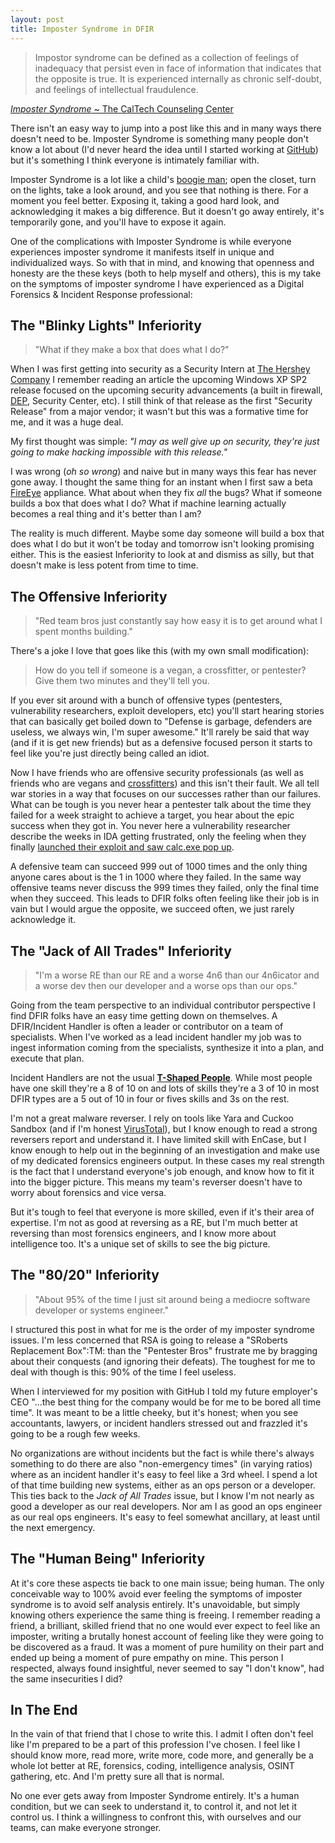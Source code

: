 ```yaml
---
layout: post
title: Imposter Syndrome in DFIR
---
```


> Impostor syndrome can be defined as a collection of feelings of inadequacy that persist even in face of information that indicates that the opposite is true. It is experienced internally as chronic self-doubt, and feelings of intellectual fraudulence.

[_Imposter Syndrome_ ~ The CalTech Counseling Center](https://counseling.caltech.edu/general/InfoandResources/Impostor)

There isn't an easy way to jump into a post like this and in many ways there doesn't need to be. Imposter Syndrome is something many people don't know a lot about (I'd never heard the idea until I started working at [GitHub](https://github.com/)) but it's something I think everyone is intimately familiar with.

Imposter Syndrome is a lot like a child's [boogie man](http://farm4.staticflickr.com/3268/3130046382_7c142521b1_z.jpg); open the closet, turn on the lights, take a look around, and you see that nothing is there. For a moment you feel better. Exposing it, taking a good hard look, and acknowledging it makes a big difference. But it doesn't go away entirely, it's temporarily gone, and you'll have to expose it again.

One of the complications with Imposter Syndrome is while everyone experiences imposter syndrome it manifests itself in unique and individualized ways. So with that in mind, and knowing that openness and honesty are the these keys (both to help myself and others), this is my take on the symptoms of imposter syndrome I have experienced as a Digital Forensics & Incident Response professional:

## The "Blinky Lights" Inferiority
> "What if they make a box that does what I do?"

When I was first getting into security as a Security Intern at [The Hershey Company](https://www.thehersheycompany.com/) I remember reading an article the upcoming Windows XP SP2 release focused on the upcoming security advancements (a built in firewall, [DEP](http://en.wikipedia.org/wiki/Data_Execution_Prevention), Security Center, etc). I still think of that release as the first "Security Release" from a major vendor; it wasn't but this was a formative time for me, and it was a huge deal.

My first thought was simple: _"I may as well give up on security, they're just going to make hacking impossible with this release."_

I was wrong (_oh so wrong_) and naive but in many ways this fear has never gone away. I thought the same thing for an instant when I first saw a beta [FireEye](https://www.fireeye.com/) appliance. What about when they fix _all_ the bugs? What if someone builds a box that does what I do?  What if machine learning actually becomes a real thing and it's better than I am?

The reality is much different. Maybe some day someone will build a box that does what I do but it won't be today and tomorrow isn't looking promising either. This is the easiest Inferiority to look at and dismiss as silly, but that doesn't make is less potent from time to time.

## The Offensive Inferiority
> "Red team bros just constantly say how easy it is to get around what I spent months building."

There's a joke I love that goes like this (with my own small modification):

> How do you tell if someone is a vegan, a crossfitter, or pentester? Give them two minutes and they'll tell you.

If you ever sit around with a bunch of offensive types (pentesters, vulnerability researchers, exploit developers, etc) you'll start hearing stories that can basically get boiled down to "Defense is garbage, defenders are useless, we always win, I'm super awesome." It'll rarely be said that way (and if it is get new friends) but as a defensive focused person it starts to feel like you're just directly being called an idiot.

Now I have friends who are offensive security professionals (as well as friends who are vegans and [crossfitters](https://www.youtube.com/watch?v=pqb9pBJweVU)) and this isn't their fault. We all tell war stories in a way that focuses on our successes rather than our failures. What can be tough is you never hear a pentester talk about the time they failed for a week straight to achieve a target, you hear about the epic success when they got in. You never here a vulnerability researcher describe the weeks in IDA getting frustrated, only the feeling when they finally [launched their exploit and saw calc.exe pop up](http://2.bp.blogspot.com/-6DX89aYwS7Y/UJBl7YXEL1I/AAAAAAAAABo/mm0VnPGZELY/s1600/timeout.gif).

A defensive team can succeed 999 out of 1000 times and the only thing anyone cares about is the 1 in 1000 where they failed. In the same way offensive teams never discuss the 999 times they failed, only the final time when they succeed. This leads to DFIR folks often feeling like their job is in vain but I would argue the opposite, we succeed often, we just rarely acknowledge it.

## The "Jack of All Trades" Inferiority
> "I'm a worse RE than our RE and a worse 4n6 than our 4n6icator and a worse dev then our developer and a worse ops than our ops."

Going from the team perspective to an individual contributor perspective I find DFIR  folks have an easy time getting down on themselves. A DFIR/Incident Handler  is often a leader or contributor on a team of specialists. When I've worked as a lead incident handler my job was to ingest information coming from the specialists, synthesize it into a plan, and execute that plan.

Incident Handlers are not the usual [__T-Shaped People__](http://web.archive.org/web/20110329003842/http://www.chiefexecutive.net/ME2/dirmod.asp?sid=&nm=&type=Publishing&mod=Publications::Article&mid=8F3A7027421841978F18BE895F87F791&tier=4&id=F42A23CB49174C5E9426C43CB0A0BC46). While most people have one skill they're a 8 of 10 on and lots of skills they're a 3 of 10 in most DFIR types are a 5 out of 10 in four or fives skills and 3s on the rest.

I'm not a great malware reverser. I rely on tools like Yara and Cuckoo Sandbox (and if I'm honest [VirusTotal](https://www.virustotal.com/)), but I know enough to read a strong reversers report and understand it. I have limited skill with EnCase, but I know enough to help out in the beginning of an investigation and make use of my dedicated forensics engineers output. In these cases my real strength is the fact that I understand everyone's job enough, and know how to fit it into the bigger picture. This means my team's reverser doesn't have to worry about forensics and vice versa.

But it's tough to feel that everyone is more skilled, even if it's their area of expertise. I'm not as good at reversing as a RE, but I'm much better at reversing than most forensics engineers, and I know more about intelligence too. It's a unique set of skills to see the big picture.

## The "80/20" Inferiority
> "About 95% of the time I just sit around being a mediocre software developer or systems engineer."

I structured this post in what for me is the order of my imposter syndrome issues. I'm less concerned that RSA is going to release a "SRoberts Replacement Box":TM: than the "Pentester Bros" frustrate me by bragging about their conquests (and ignoring their defeats). The toughest for me to deal with though is this: 90% of the time I feel useless.

When I interviewed for my position with GitHub I told my future employer's CEO "...the best thing for the company would be for me to be bored all time time". It was meant to be a little cheeky, but it's honest; when you see accountants, lawyers, or incident handlers stressed out and frazzled it's going to be a rough few weeks.

No organizations are without incidents but the fact is while there's always something to do there are also "non-emergency times" (in varying ratios) where as an incident handler it's easy to feel like a 3rd wheel. I spend a lot of that time building new systems, either as an ops person or a developer. This ties back to the _Jack of All Trades_ issue, but I know I'm not nearly as good a developer as our real developers. Nor am I as good an ops engineer as our real ops engineers. It's easy to feel somewhat ancillary, at least until the next emergency.

## The "Human Being" Inferiority

At it's core these aspects tie back to one main issue; being human. The only conceivable way to 100% avoid ever feeling the symptoms of imposter syndrome is to avoid self analysis entirely. It's unavoidable, but simply knowing others experience the same thing is freeing. I remember reading a friend, a brilliant, skilled friend that no one would ever expect to feel like an imposter, writing a brutally honest account of feeling like they were going to be discovered as a fraud. It was a moment of pure humility on their part and ended up being a moment of pure empathy on mine. This person I respected, always found insightful, never seemed to say "I don't know", had the same insecurities I did?

## In The End

In the vain of that friend that I chose to write this. I admit I often don't feel like I'm prepared to be a part of this profession I've chosen. I feel like I should know more, read more, write more, code more, and generally be a whole lot better at RE, forensics, coding, intelligence analysis, OSINT gathering, etc. And I'm pretty sure all that is normal.

No one ever gets away from Imposter Syndrome entirely. It's a human condition, but we can seek to understand it, to control it, and not let it control us. I think a willingness to confront this, with ourselves and our teams, can make everyone stronger.
